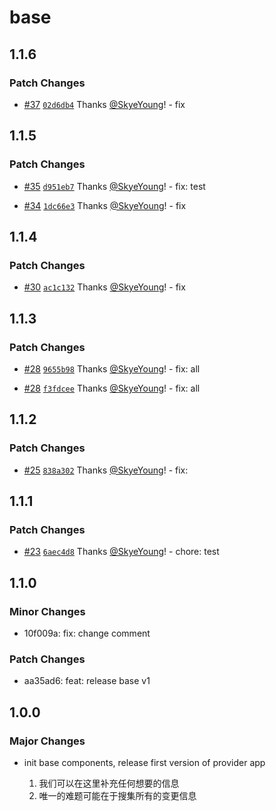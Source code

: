 # base

## 1.1.6

### Patch Changes

- [#37](https://github.com/yfordev/portal/pull/37) [`02d6db4`](https://github.com/yfordev/portal/commit/02d6db47900fcc1f01cbf60b8c3ca2815026d6e4) Thanks [@SkyeYoung](https://github.com/SkyeYoung)! - fix

## 1.1.5

### Patch Changes

- [#35](https://github.com/yfordev/portal/pull/35) [`d951eb7`](https://github.com/yfordev/portal/commit/d951eb718348e4eaa08ed541a8c71ad9b36c6b0a) Thanks [@SkyeYoung](https://github.com/SkyeYoung)! - fix: test

- [#34](https://github.com/yfordev/portal/pull/34) [`1dc66e3`](https://github.com/yfordev/portal/commit/1dc66e3bb81dcb5b0408caaae11c45381034437c) Thanks [@SkyeYoung](https://github.com/SkyeYoung)! - fix

## 1.1.4

### Patch Changes

- [#30](https://github.com/yfordev/portal/pull/30) [`ac1c132`](https://github.com/yfordev/portal/commit/ac1c132c6ab86029aff4c8c9b384d4743e1cc98e) Thanks [@SkyeYoung](https://github.com/SkyeYoung)! - fix

## 1.1.3

### Patch Changes

- [#28](https://github.com/yfordev/portal/pull/28) [`9655b98`](https://github.com/yfordev/portal/commit/9655b981b91ce0bde4ccb645b4d718a8d8e90537) Thanks [@SkyeYoung](https://github.com/SkyeYoung)! - fix: all

- [#28](https://github.com/yfordev/portal/pull/28) [`f3fdcee`](https://github.com/yfordev/portal/commit/f3fdcee5758f88c6dfaf7224690f4cad54329a1d) Thanks [@SkyeYoung](https://github.com/SkyeYoung)! - fix: all

## 1.1.2

### Patch Changes

- [#25](https://github.com/yfordev/portal/pull/25) [`838a302`](https://github.com/yfordev/portal/commit/838a302695e525deedb914f46488713d5d6fb7f5) Thanks [@SkyeYoung](https://github.com/SkyeYoung)! - fix:

## 1.1.1

### Patch Changes

- [#23](https://github.com/yfordev/portal/pull/23) [`6aec4d8`](https://github.com/yfordev/portal/commit/6aec4d8bf54033c246a5dcf5f8b3c4f7d97e9d9a) Thanks [@SkyeYoung](https://github.com/SkyeYoung)! - chore: test

## 1.1.0

### Minor Changes

- 10f009a: fix: change comment

### Patch Changes

- aa35ad6: feat: release base v1

## 1.0.0

### Major Changes

- init base components, release first version of provider app

  1. 我们可以在这里补充任何想要的信息
  2. 唯一的难题可能在于搜集所有的变更信息
